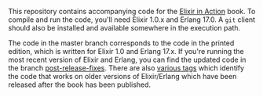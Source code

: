 This repository contains accompanying code for the [Elixir in Action](http://www.manning.com/juric/) book. To compile and run the code, you'll need Elixir 1.0.x and Erlang 17.0. A `git` client should also be installed and available somewhere in the execution path.

The code in the master branch corresponds to the code in the printed edition, which is written for Elixir 1.0 and Erlang 17.x. If you're running the most recent version of Elixir and Erlang, you can find the updated code in the branch [post-release-fixes](./tree/post-release-fixes). There are also [various tags](./releases) which identify the code that works on older versions of Elixir/Erlang which have been released after the book has been published.
